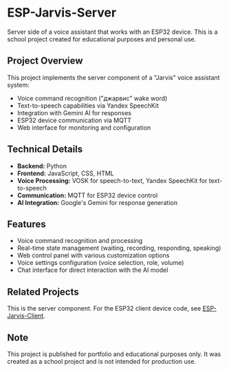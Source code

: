 # ESP-Jarvis-Server

Server side of a voice assistant that works with an ESP32 device. This is a school project created for educational purposes and personal use.

## Project Overview

This project implements the server component of a "Jarvis" voice assistant system:

- Voice command recognition ("джарвис" wake word)
- Text-to-speech capabilities via Yandex SpeechKit
- Integration with Gemini AI for responses
- ESP32 device communication via MQTT
- Web interface for monitoring and configuration

## Technical Details

- **Backend:** Python
- **Frontend:** JavaScript, CSS, HTML
- **Voice Processing:** VOSK for speech-to-text, Yandex SpeechKit for text-to-speech
- **Communication:** MQTT for ESP32 device control
- **AI Integration:** Google's Gemini for response generation

## Features

- Voice command recognition and processing
- Real-time state management (waiting, recording, responding, speaking)
- Web control panel with various customization options
- Voice settings configuration (voice selection, role, volume)
- Chat interface for direct interaction with the AI model

## Related Projects

This is the server component. For the ESP32 client device code, see [ESP-Jarvis-Client](https://github.com/iSlavok/esp-Jarvis-Client).

## Note

This project is published for portfolio and educational purposes only. It was created as a school project and is not intended for production use.